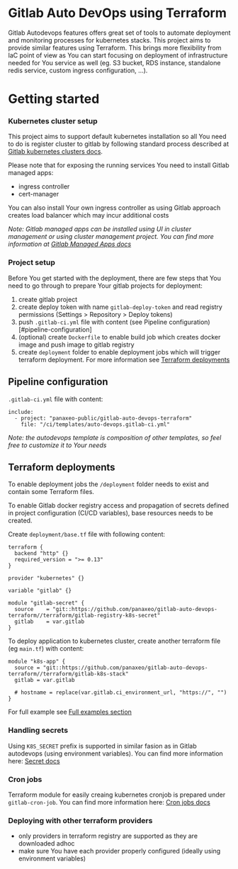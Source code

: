 # Gitlab Auto DevOps using Terraform

Gitlab Autodevops features offers great set of tools to automate deployment and monitoring processes for kubernetes stacks. This project aims to provide similar features using Terraform. This brings more flexibility from IaC point of view as You can start focusing on deployment of infrastructure needed for You service as well (eg. S3 bucket, RDS instance, standalone redis service, custom ingress configuration, ...).

# Getting started

### Kubernetes cluster setup

This project aims to support default kubernetes installation so all You need to do is register cluster to gitlab by following standard process described at [Gitlab kubernetes clusters docs](https://docs.gitlab.com/ee/user/project/clusters/add_remove_clusters.html#create-new-cluster).

Please note that for exposing the running services You need to install Gitlab managed apps:

- ingress controller
- cert-manager

You can also install Your own ingress controller as using Gitlab approach creates load balancer which may incur additional costs

_Note: Gitlab managed apps can be installed using UI in cluster management or using cluster management project. You can find more information at [Gitlab Managed Apps docs](https://docs.gitlab.com/ee/user/clusters/applications.html)_

### Project setup

Before You get started with the deployment, there are few steps that You need to go through to prepare Your gitlab projects for deployment:

1. create gitlab project
1. create deploy token with name `gitlab-deploy-token` and read registry permissions (Settings > Repository > Deploy tokens)
1. push `.gitlab-ci.yml` file with content (see Pipeline configuration)[#pipeline-configuration]
1. (optional) create `Dockerfile` to enable build job which creates docker image and push image to gitlab registry
1. create `deployment` folder to enable deployment jobs which will trigger terraform deployment. For more information see [Terraform deployments](#terraform-deployments)

## Pipeline configuration

`.gitlab-ci.yml` file with content:

```
include:
  - project: "panaxeo-public/gitlab-auto-devops-terraform"
    file: "/ci/templates/auto-devops.gitlab-ci.yml"
```

_Note: the autodevops template is composition of other templates, so feel free to customize it to Your needs_

## Terraform deployments

To enable deployment jobs the `/deployment` folder needs to exist and contain some Terraform files.

To enable Gitlab docker registry access and propagation of secrets defined in project configuration (CI/CD variables), base resources needs to be created.

Create `deployment/base.tf` file with following content:

```
terraform {
  backend "http" {}
  required_version = ">= 0.13"
}

provider "kubernetes" {}

variable "gitlab" {}

module "gitlab-secret" {
  source    = "git::https://github.com/panaxeo/gitlab-auto-devops-terraform//terraform/gitlab-registry-k8s-secret"
  gitlab    = var.gitlab
}
```

To deploy application to kubernetes cluster, create another terraform file (eg `main.tf`) with content:

```
module "k8s-app" {
  source = "git::https://github.com/panaxeo/gitlab-auto-devops-terraform//terraform/gitlab-k8s-stack"
  gitlab = var.gitlab

  # hostname = replace(var.gitlab.ci_environment_url, "https://", "")
}

```

For full example see [Full examples section](./docs/full-examples.md)

### Handling secrets

Using `K8S_SECRET` prefix is supported in similar fasion as in Gitlab autodevops (using environment variables). You can find more information here:
[Secret docs](./docs/secrets.md)

### Cron jobs

Terraform module for easily creaing kubernetes cronjob is prepared under `gitlab-cron-job`. You can find more information here:
[Cron jobs docs](./docs/cron-jobs.md)

### Deploying with other terraform providers

- only providers in terraform registry are supported as they are downloaded adhoc
- make sure You have each provider properly configured (ideally using environment variables)
